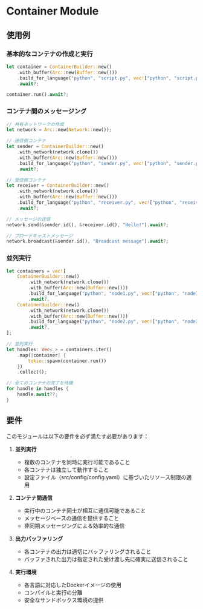 # Container Module

## 使用例

### 基本的なコンテナの作成と実行
```rust
let container = ContainerBuilder::new()
    .with_buffer(Arc::new(Buffer::new()))
    .build_for_language("python", "script.py", vec!["python", "script.py"])
    .await?;

container.run().await?;
```

### コンテナ間のメッセージング
```rust
// 共有ネットワークの作成
let network = Arc::new(Network::new());

// 送信側コンテナ
let sender = ContainerBuilder::new()
    .with_network(network.clone())
    .with_buffer(Arc::new(Buffer::new()))
    .build_for_language("python", "sender.py", vec!["python", "sender.py"])
    .await?;

// 受信側コンテナ
let receiver = ContainerBuilder::new()
    .with_network(network.clone())
    .with_buffer(Arc::new(Buffer::new()))
    .build_for_language("python", "receiver.py", vec!["python", "receiver.py"])
    .await?;

// メッセージの送信
network.send(&sender.id(), &receiver.id(), "Hello!").await?;

// ブロードキャストメッセージ
network.broadcast(&sender.id(), "Broadcast message").await?;
```

### 並列実行
```rust
let containers = vec![
    ContainerBuilder::new()
        .with_network(network.clone())
        .with_buffer(Arc::new(Buffer::new()))
        .build_for_language("python", "node1.py", vec!["python", "node1.py"])
        .await?,
    ContainerBuilder::new()
        .with_network(network.clone())
        .with_buffer(Arc::new(Buffer::new()))
        .build_for_language("python", "node2.py", vec!["python", "node2.py"])
        .await?,
];

// 並列実行
let handles: Vec<_> = containers.iter()
    .map(|container| {
        tokio::spawn(container.run())
    })
    .collect();

// 全てのコンテナの完了を待機
for handle in handles {
    handle.await??;
}
```

## 要件

このモジュールは以下の要件を必ず満たす必要があります：

1. **並列実行**
   - 複数のコンテナを同時に実行可能であること
   - 各コンテナは独立して動作すること
   - 設定ファイル（src/config/config.yaml）に基づいたリソース制限の適用

2. **コンテナ間通信**
   - 実行中のコンテナ同士が相互に通信可能であること
   - メッセージベースの通信を提供すること
   - 非同期メッセージングによる効率的な通信

3. **出力バッファリング**
   - 各コンテナの出力は適切にバッファリングされること
   - バッファされた出力は指定された受け渡し先に確実に送信されること

4. **実行環境**
   - 各言語に対応したDockerイメージの使用
   - コンパイルと実行の分離
   - 安全なサンドボックス環境の提供 